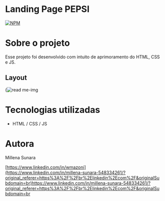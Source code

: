 # Landing Page PEPSI
[![NPM]([https://img.shields.io/npm/l/react)](https://github.com/millenasunara/Landing-Page-Pepsi/blob/master/LICENSE)

# Sobre o projeto
Esse projeto foi desenvolvido com intuito de aprimoramento do HTML, CSS e JS. 

## Layout 
(![read me-img](https://github.com/millenasunara/Landing-Page-Pepsi/assets/148871283/21a0a1cd-d514-4312-9371-8bfc03c03193)

# Tecnologias utilizadas
- HTML / CSS / JS
  
# Autora

Millena Sunara

[https://www.linkedin.com/in/wmazoni](https://www.linkedin.com/in/millena-sunara-548334261/?original_referer=https%3A%2F%2Fbr%2Elinkedin%2Ecom%2F&originalSubdomain=br)https://www.linkedin.com/in/millena-sunara-548334261/?original_referer=https%3A%2F%2Fbr%2Elinkedin%2Ecom%2F&originalSubdomain=br
